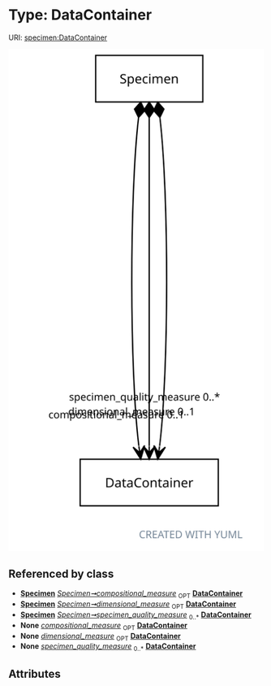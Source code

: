 
# Type: DataContainer




URI: [specimen:DataContainer](https://ccdh.org/specimen/DataContainer)


![img](images/DataContainer.svg)

## Referenced by class

 *  **[Specimen](Specimen.md)** *[Specimen➞compositional_measure](Specimen_compositional_measure.md)*  <sub>OPT</sub>  **[DataContainer](DataContainer.md)**
 *  **[Specimen](Specimen.md)** *[Specimen➞dimensional_measure](Specimen_dimensional_measure.md)*  <sub>OPT</sub>  **[DataContainer](DataContainer.md)**
 *  **[Specimen](Specimen.md)** *[Specimen➞specimen_quality_measure](Specimen_specimen_quality_measure.md)*  <sub>0..*</sub>  **[DataContainer](DataContainer.md)**
 *  **None** *[compositional_measure](compositional_measure.md)*  <sub>OPT</sub>  **[DataContainer](DataContainer.md)**
 *  **None** *[dimensional_measure](dimensional_measure.md)*  <sub>OPT</sub>  **[DataContainer](DataContainer.md)**
 *  **None** *[specimen_quality_measure](specimen_quality_measure.md)*  <sub>0..*</sub>  **[DataContainer](DataContainer.md)**

## Attributes

